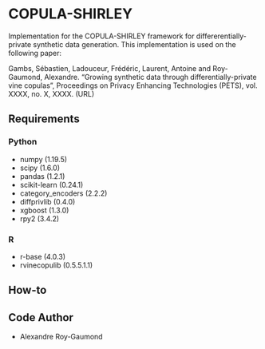 # COPULA-SHIRLEY
Implementation for the COPULA-SHIRLEY framework for differerentially-private synthetic data generation. This implementation is used on the following paper:

Gambs, Sébastien, Ladouceur, Frédéric, Laurent, Antoine and Roy-Gaumond, Alexandre. “Growing synthetic data through differentially-private vine copulas”, Proceedings on Privacy Enhancing Technologies (PETS), vol. XXXX, no. X, XXXX. (URL)

## Requirements 
### Python
- numpy (1.19.5)
- scipy (1.6.0)
- pandas (1.2.1)
- scikit-learn (0.24.1)
- category_encoders (2.2.2)
- diffprivlib (0.4.0)
- xgboost (1.3.0)
- rpy2 (3.4.2)

### R
- r-base (4.0.3)
- rvinecopulib (0.5.5.1.1) 

## How-to


## Code Author
- Alexandre Roy-Gaumond
